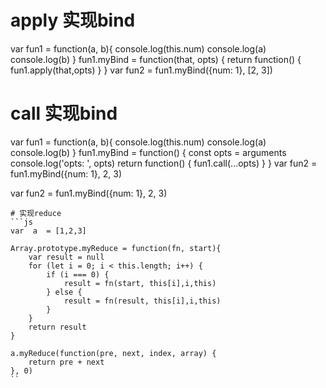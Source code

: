 # apply 实现bind


var fun1 = function(a, b){
    console.log(this.num)
    console.log(a)
    console.log(b)
}
fun1.myBind = function(that, opts) {
    return function() {
        fun1.apply(that,opts)
    }
}
var fun2 = fun1.myBind({num: 1}, [2, 3])

# call 实现bind

var fun1 = function(a, b){
    console.log(this.num)
    console.log(a)
    console.log(b)
}
fun1.myBind = function() {
    const opts = arguments
    console.log('opts: ', opts)
    return function() {
        fun1.call(...opts)
    }
}
var fun2 = fun1.myBind({num: 1}, 2, 3)



var fun2 = fun1.myBind({num: 1}, 2, 3)
```
# 实现reduce
```js
var  a  = [1,2,3]

Array.prototype.myReduce = function(fn, start){
    var result = null
    for (let i = 0; i < this.length; i++) {
        if (i === 0) {
            result = fn(start, this[i],i,this)
        } else {
            result = fn(result, this[i],i,this)
        }
    }
    return result
}

a.myReduce(function(pre, next, index, array) {
    return pre + next
}, 0)
``